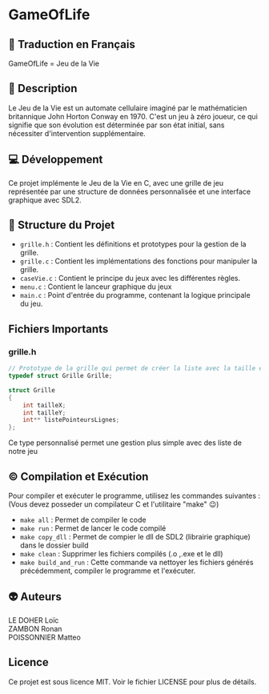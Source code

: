 # GameOfLife

## 📕 Traduction en Français
GameOfLife = Jeu de la Vie 

## 🤯 Description
Le Jeu de la Vie est un automate cellulaire imaginé par le mathématicien britannique John Horton Conway en 1970. C'est un jeu à zéro joueur, ce qui signifie que son évolution est déterminée par son état initial, sans nécessiter d'intervention supplémentaire.

## 💻 Développement
Ce projet implémente le Jeu de la Vie en C, avec une grille de jeu représentée par une structure de données personnalisée et une interface graphique avec SDL2.

## 🤲 Structure du Projet
- `grille.h` : Contient les définitions et prototypes pour la gestion de la grille.
- `grille.c` : Contient les implémentations des fonctions pour manipuler la grille.
- `caseVie.c` : Contient le principe du jeux avec les différentes règles.
- `menu.c` : Contient le lanceur graphique du jeux
- `main.c` : Point d'entrée du programme, contenant la logique principale du jeu.

## Fichiers Importants

### grille.h
```cpp
// Prototype de la grille qui permet de créer la liste avec la taille en YxZ
typedef struct Grille Grille;

struct Grille
{
    int tailleX;
    int tailleY;
    int** listePointeursLignes;
};
```
Ce type personnalisé permet une gestion plus simple avec des liste de notre jeu

## ©️ Compilation et Exécution
Pour compiler et exécuter le programme, utilisez les commandes suivantes :  
(Vous devez posseder un compilateur C et l'utilitaire "make" 😉)  
- `make all` : Permet de compiler le code
- `make run` : Permet de lancer le code compilé
- `make copy_dll` : Permet de compier le dll de SDL2 (librairie graphique) dans le dossier build
- `make clean` : Supprimer les fichiers compilés (.o ,.exe et le dll)
- `make build_and_run` : Cette commande va nettoyer les fichiers générés précédemment, compiler le programme et l'exécuter.

## 👽 Auteurs
LE DOHER Loïc  
ZAMBON Ronan  
POISSONNIER Matteo

## Licence
Ce projet est sous licence MIT. Voir le fichier LICENSE pour plus de détails.